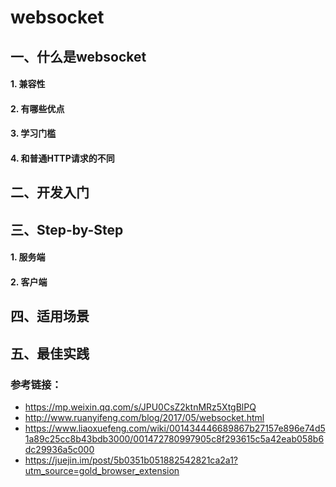 # websocket

## 一、什么是websocket

#### 1. 兼容性

#### 2. 有哪些优点

#### 3. 学习门槛

#### 4. 和普通HTTP请求的不同

## 二、开发入门

## 三、Step-by-Step

#### 1. 服务端

#### 2. 客户端

## 四、适用场景

## 五、最佳实践

### 参考链接：
- https://mp.weixin.qq.com/s/JPU0CsZ2ktnMRz5XtgBlPQ
- http://www.ruanyifeng.com/blog/2017/05/websocket.html
- https://www.liaoxuefeng.com/wiki/001434446689867b27157e896e74d51a89c25cc8b43bdb3000/001472780997905c8f293615c5a42eab058b6dc29936a5c000
- https://juejin.im/post/5b0351b051882542821ca2a1?utm_source=gold_browser_extension